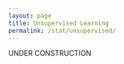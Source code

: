```yaml
---
layout: page
title: Unsupervised Learning
permalink: /stat/unsupervised/
---
```


UNDER CONSTRUCTION
